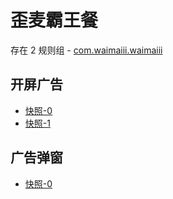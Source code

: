 # 歪麦霸王餐

存在 2 规则组 - [com.waimaiii.waimaiii](/src/apps/com.waimaiii.waimaiii.ts)

## 开屏广告

- [快照-0](https://i.gkd.li/import/13346166)
- [快照-1](https://i.gkd.li/import/13346451)

## 广告弹窗

- [快照-0](https://i.gkd.li/import/13346187)
